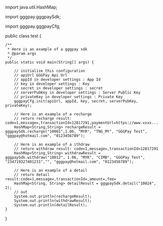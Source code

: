 import java.util.HashMap;


import gggpay.gggpaySdk;

import gggpay.gggpayCfg;


public class test {

	/**
	 * Here is an example of a gggpay sdk
	 * @param args
	 */
	public static void main(String[] args) {
		
		// initialize this configuration
		// apiUrl GGGPay Api Url
		// appId in developer settings : App Id
		// key in developer settings : Key
		// secret in developer settings : secret
		// serverPubKey in developer settings : Server Public Key
		// privateKey in developer settings : Private Key
		gggpayCfg.init(apiUrl, appId, key, secret, serverPubKey, privateKey);
		
		// Here is an example of a recharge 
		// return recharge result: code=1,message=,transactionId=12817291,paymentUrl=https://www.xxxx...
		HashMap<String,String> rechargeResult = gggpaySdk.recharge("10001",1.06, "MYR", "TNG_MY", "GGGPay Test", "gggpay@hotmail.com", "0123456789");
		
		// Here is an example of a ithdraw
		// return withdraw result: code=1,message=,transactionId=12817291
		HashMap<String,String> withdrawResult = gggpaySdk.withdraw("10012", 1.06, "MYR", "CIMB", "GGGPay Test", "234719327401231","", "gggpay@hotmail.com", "0123456789");
		
		// Here is an example of a detail
		// return detail result:code=1,message=,transactionId=,amount=,fee=
		HashMap<String, String> detailResult = gggpaySdk.detail("10024", 2);
		// out
		System.out.println(rechargeResult);
		System.out.println(withdrawResult);
		System.out.println(detailResult);
	}
}
